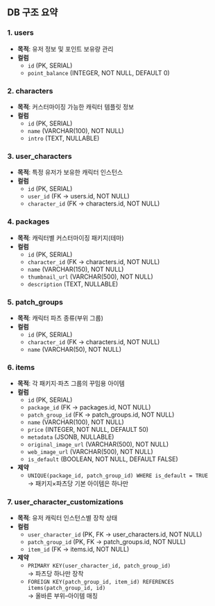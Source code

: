 ## DB 구조 요약

### 1. users  
- **목적**: 유저 정보 및 포인트 보유량 관리  
- **컬럼**  
  - `id` (PK, SERIAL)  
  - `point_balance` (INTEGER, NOT NULL, DEFAULT 0)  

### 2. characters  
- **목적**: 커스터마이징 가능한 캐릭터 템플릿 정보  
- **컬럼**  
  - `id` (PK, SERIAL)  
  - `name` (VARCHAR(100), NOT NULL)  
  - `intro` (TEXT, NULLABLE)  

### 3. user_characters  
- **목적**: 특정 유저가 보유한 캐릭터 인스턴스  
- **컬럼**  
  - `id` (PK, SERIAL)  
  - `user_id` (FK → users.id, NOT NULL)  
  - `character_id` (FK → characters.id, NOT NULL)  

### 4. packages  
- **목적**: 캐릭터별 커스터마이징 패키지(테마)  
- **컬럼**  
  - `id` (PK, SERIAL)  
  - `character_id` (FK → characters.id, NOT NULL)  
  - `name` (VARCHAR(150), NOT NULL)  
  - `thumbnail_url` (VARCHAR(500), NOT NULL)  
  - `description` (TEXT, NULLABLE)  

### 5. patch_groups  
- **목적**: 캐릭터 파츠 종류(부위 그룹)  
- **컬럼**  
  - `id` (PK, SERIAL)  
  - `character_id` (FK → characters.id, NOT NULL)  
  - `name` (VARCHAR(50), NOT NULL)  

### 6. items  
- **목적**: 각 패키지·파츠 그룹의 꾸밈용 아이템  
- **컬럼**  
  - `id` (PK, SERIAL)  
  - `package_id` (FK → packages.id, NOT NULL)  
  - `patch_group_id` (FK → patch_groups.id, NOT NULL)  
  - `name` (VARCHAR(100), NOT NULL)  
  - `price` (INTEGER, NOT NULL, DEFAULT 50)  
  - `metadata` (JSONB, NULLABLE)  
  - `original_image_url` (VARCHAR(500), NOT NULL)  
  - `web_image_url` (VARCHAR(500), NOT NULL)  
  - `is_default` (BOOLEAN, NOT NULL, DEFAULT FALSE)  
- **제약**  
  - `UNIQUE(package_id, patch_group_id) WHERE is_default = TRUE`  
    → 패키지×파츠당 기본 아이템은 하나만  

### 7. user_character_customizations  
- **목적**: 유저 캐릭터 인스턴스별 장착 상태  
- **컬럼**  
  - `user_character_id` (PK, FK → user_characters.id, NOT NULL)  
  - `patch_group_id` (PK, FK → patch_groups.id, NOT NULL)  
  - `item_id` (FK → items.id, NOT NULL)  
- **제약**  
  - `PRIMARY KEY(user_character_id, patch_group_id)`  
    → 파츠당 하나만 장착  
  - `FOREIGN KEY(patch_group_id, item_id) REFERENCES items(patch_group_id, id)`  
    → 올바른 부위–아이템 매칭  
